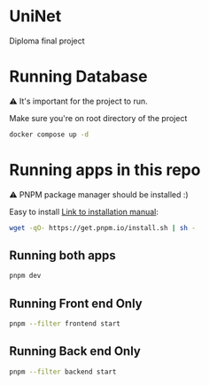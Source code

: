 # UniNet

Diploma final project

# Running Database

:warning: It's important for the project to run.

Make sure you're on root directory of the project

```bash
docker compose up -d
```

# Running apps in this repo

:warning: PNPM package manager should be installed :)

Easy to install [Link to installation manual](https://pnpm.io/installation):

```bash
wget -qO- https://get.pnpm.io/install.sh | sh -
```

## Running both apps

```bash
pnpm dev
```

## Running Front end Only

```bash
pnpm --filter frontend start
```

## Running Back end Only

```bash
pnpm --filter backend start
```
